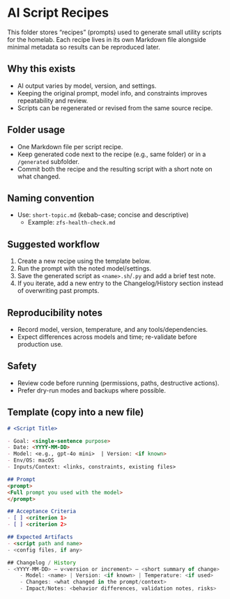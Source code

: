 # AI Script Recipes

This folder stores “recipes” (prompts) used to generate small utility scripts for the homelab. Each recipe lives in its own Markdown file alongside minimal metadata so results can be reproduced later.

## Why this exists
- AI output varies by model, version, and settings.
- Keeping the original prompt, model info, and constraints improves repeatability and review.
- Scripts can be regenerated or revised from the same source recipe.

## Folder usage
- One Markdown file per script recipe.
- Keep generated code next to the recipe (e.g., same folder) or in a `/generated` subfolder.
- Commit both the recipe and the resulting script with a short note on what changed.

## Naming convention
- Use: `short-topic.md` (kebab-case; concise and descriptive)
	- Example: `zfs-health-check.md`

## Suggested workflow
1. Create a new recipe using the template below.
2. Run the prompt with the noted model/settings.
3. Save the generated script as `<name>.sh`/`.py` and add a brief test note.
4. If you iterate, add a new entry to the Changelog/History section instead of overwriting past prompts.

## Reproducibility notes
- Record model, version, temperature, and any tools/dependencies.
- Expect differences across models and time; re-validate before production use.

## Safety
- Review code before running (permissions, paths, destructive actions).
- Prefer dry-run modes and backups where possible.

## Template (copy into a new file)
```markdown
# <Script Title>

- Goal: <single-sentence purpose>
- Date: <YYYY-MM-DD>
- Model: <e.g., gpt-4o mini>  | Version: <if known>
- Env/OS: macOS
- Inputs/Context: <links, constraints, existing files>

## Prompt
<prompt>
<Full prompt you used with the model>
</prompt>

## Acceptance Criteria
- [ ] <criterion 1>
- [ ] <criterion 2>

## Expected Artifacts
- <script path and name>
- <config files, if any>

## Changelog / History
- <YYYY-MM-DD> — v<version or increment> — <short summary of change>
	- Model: <name> | Version: <if known> | Temperature: <if used>
	- Changes: <what changed in the prompt/context>
	- Impact/Notes: <behavior differences, validation notes, risks>
```